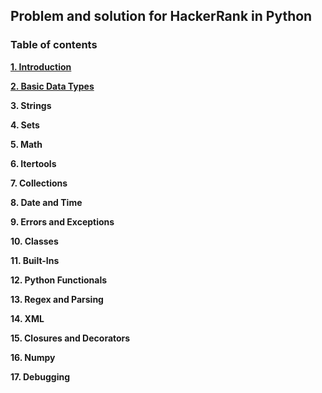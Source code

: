 ## Problem and solution for HackerRank in Python

### Table of contents

**[1. Introduction](https://github.com/Tointech/Hackerrank-solutions/tree/master/Python/Introduction)**

**[2. Basic Data Types](https://github.com/Tointech/Hackerrank-solutions/tree/master/Python/Basic%20Data%20Types)**

**3. Strings**

**4. Sets**

**5. Math**

**6. Itertools**

**7. Collections**

**8. Date and Time**

**9. Errors and Exceptions**

**10. Classes**

**11. Built-Ins**

**12. Python Functionals**

**13. Regex and Parsing**

**14. XML**

**15. Closures and Decorators**

**16. Numpy**

**17. Debugging**